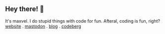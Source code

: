 ## Hey there! 👋
It's maxvel. I do stupid things with code for fun. Afteral, coding is fun, right? <br>
[website](https://maxvel.sh) . [mastodon](https://fosstodon.org/@maxvel) . [blog](https://maxvel.sh/blog) . [codeberg](https://codeberg.org/maxvel)
